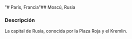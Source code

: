 "# París, Francia"## Moscú, Rusia

### Descripción
La capital de Rusia, conocida por la Plaza Roja y el Kremlin.
